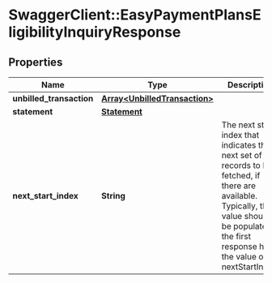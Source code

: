 # SwaggerClient::EasyPaymentPlansEligibilityInquiryResponse

## Properties
Name | Type | Description | Notes
------------ | ------------- | ------------- | -------------
**unbilled_transaction** | [**Array&lt;UnbilledTransaction&gt;**](UnbilledTransaction.md) |  | [optional] 
**statement** | [**Statement**](Statement.md) |  | [optional] 
**next_start_index** | **String** | The next start index that indicates the next set of records to be fetched, if there are available. Typically, this value should be populated if the first response has the value of nextStartIndex. | [optional] 

